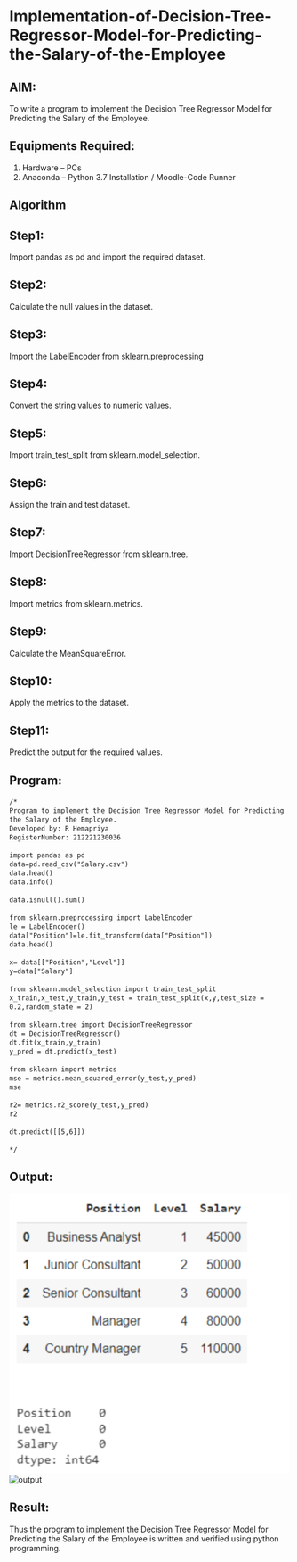 # Implementation-of-Decision-Tree-Regressor-Model-for-Predicting-the-Salary-of-the-Employee

## AIM:
To write a program to implement the Decision Tree Regressor Model for Predicting the Salary of the Employee.

## Equipments Required:
1. Hardware – PCs
2. Anaconda – Python 3.7 Installation / Moodle-Code Runner

## Algorithm
## Step1:
 Import pandas as pd and import the required dataset.
## Step2:
 Calculate the null values in the dataset.
## Step3:
 Import the LabelEncoder from sklearn.preprocessing
## Step4:
 Convert the string values to numeric values.
## Step5:
 Import train_test_split from sklearn.model_selection.
## Step6:
 Assign the train and test dataset.
## Step7:
 Import DecisionTreeRegressor from sklearn.tree.
## Step8:
 Import metrics from sklearn.metrics.
## Step9:
  Calculate the MeanSquareError.
## Step10:
 Apply the metrics to the dataset.
## Step11:
  Predict the output for the required values.

## Program:
```
/*
Program to implement the Decision Tree Regressor Model for Predicting the Salary of the Employee.
Developed by: R Hemapriya
RegisterNumber: 212221230036 

import pandas as pd
data=pd.read_csv("Salary.csv")
data.head()
data.info()

data.isnull().sum()

from sklearn.preprocessing import LabelEncoder
le = LabelEncoder()
data["Position"]=le.fit_transform(data["Position"])
data.head()

x= data[["Position","Level"]]
y=data["Salary"]

from sklearn.model_selection import train_test_split
x_train,x_test,y_train,y_test = train_test_split(x,y,test_size = 0.2,random_state = 2)

from sklearn.tree import DecisionTreeRegressor
dt = DecisionTreeRegressor()
dt.fit(x_train,y_train)
y_pred = dt.predict(x_test)

from sklearn import metrics
mse = metrics.mean_squared_error(y_test,y_pred)
mse

r2= metrics.r2_score(y_test,y_pred)
r2

dt.predict([[5,6]])

*/
```

## Output:
![output](https://github.com/Hemapriya-2004/Implementation-of-Decision-Tree-Regressor-Model-for-Predicting-the-Salary-of-the-Employee/blob/0aac8d8d2194d79213ed990c2ddabc5a03e26c94/6a.png)
![output]()

## Result:
Thus the program to implement the Decision Tree Regressor Model for Predicting the Salary of the Employee is written and verified using python programming.
